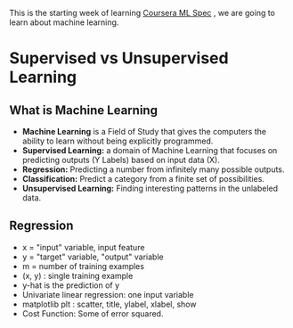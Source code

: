 
This is the starting week of learning [Coursera ML Spec](https://www.coursera.org/learn/machine-learning) , we are going to learn about machine learning. 

# Supervised vs Unsupervised Learning

## What is Machine Learning 

- **Machine Learning** is a Field of Study that gives the computers the ability to learn without being explicitly programmed.
- **Supervised Learning:** a domain of Machine Learning that focuses on predicting outputs (Y Labels) based on input data (X).
- **Regression:** Predicting a number from infinitely many possible outputs.
- **Classification:** Predict a category from a finite set of possibilities.
- **Unsupervised Learning:**  Finding interesting patterns in the unlabeled data.
## Regression
- x = "input" variable, input feature
- y = "target" variable, "output" variable
- m = number of training examples
- (x, y) : single training example
- y-hat is the prediction of y
- Univariate linear regression: one input variable
- matplotlib plt : scatter, title, ylabel, xlabel, show
- Cost Function: Some of error squared.